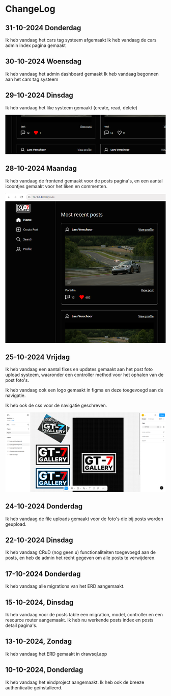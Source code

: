 # ChangeLog

## 31-10-2024 Donderdag

Ik heb vandaag het cars tag systeem afgemaakt
Ik heb vandaag de cars admin index pagina gemaakt

## 30-10-2024 Woensdag

Ik heb vandaag het admin dashboard gemaakt
Ik heb vandaag begonnen aan het cars tag systeem

## 29-10-2024 Dinsdag

Ik heb vandaag het like systeem gemaakt (create, read, delete)

<img src="images/likes.png">

## 28-10-2024 Maandag

Ik heb vandaag de frontend gemaakt voor de posts pagina's, en een aantal icoontjes gemaakt voor het liken en commenten.

<img src="images/frontend_posts.png">

## 25-10-2024 Vrijdag

Ik heb vandaag een aantal fixes en updates gemaakt aan het post foto upload systeem, waaronder een controller method voor het ophalen van de post foto's.

Ik heb vandaag ook een logo gemaakt in figma en deze toegevoegd aan de navigatie.

Ik heb ook de css voor de navigatie geschreven.

<img src="./images/logo_figma.png">

## 24-10-2024 Donderdag

Ik heb vandaag de file uploads gemaakt voor de foto's die bij posts worden geupload.

## 22-10-2024 Dinsdag

Ik heb vandaag CRuD (nog geen u) functionaliteiten toegevoegd aan de posts, en heb de admin het recht gegeven om alle posts te verwijderen.

## 17-10-2024 Donderdag

Ik heb vandaag alle migrations van het ERD aangemaakt.

## 15-10-2024, Dinsdag

Ik heb vandaag voor de posts table een migration, model, controller en een resource router aangemaakt. Ik heb nu werkende posts index en posts detail pagina's.

## 13-10-2024, Zondag

Ik heb vandaag het ERD gemaakt in drawsql.app

## 10-10-2024, Donderdag

Ik heb vandaag het eindproject aangemaakt. Ik heb ook de breeze authenticatie geïnstalleerd.

